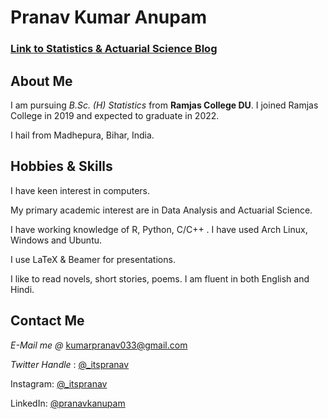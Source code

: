 # Pranav Kumar Anupam 

### [Link to Statistics & Actuarial Science Blog ](https://panupam.github.io/blog)

## About Me

I am pursuing _B.Sc. (H) Statistics_ from **Ramjas College DU**. I joined Ramjas College in 2019 and expected to graduate in 2022.

 I hail from Madhepura, Bihar, India. 

## Hobbies & Skills

I have keen interest in computers. 

My primary academic interest are in Data Analysis and Actuarial Science. 

I have working knowledge of R, Python, C/C++ . I have used Arch Linux, Windows and Ubuntu. 

I use LaTeX & Beamer for presentations.

I like to read novels, short stories, poems. I am fluent in both English and Hindi. 

## Contact Me

_E-Mail me @_ [kumarpranav033@gmail.com](mailto:kumarpranav033@gmail.com)

_Twitter Handle_ : [@_itspranav](https://twitter.com/_itspranav)

Instagram:  [@_itspranav](https://instagram.com/_itspranav)

LinkedIn: [@pranavkanupam](https://www.linkedin.com/in/pranavkanupam/)



